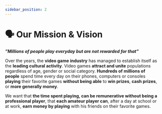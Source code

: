 ```yaml
---
sidebar_position: 2
---
```


# 🗣️ Our Mission & Vision

**_ˮMillions of people play everyday but are not rewarded for thatˮ_**

Over the years, the **video game industry** has managed to establish itself as the **leading cultural activity**.
Video games **attract and unite** populations regardless of age, gender or social category. **Hundreds of millions of people** spend time every day on their phones, computers or consoles **playing** their favorite games **without being able** to **win prizes**, **cash prizes**, or **more generally money**.

We want that **the time spent playing, can be remunerative without being a professional player**, that **each amateur player can**, after a day at school or at work, **earn money by playing** with his friends on their favorite games.
